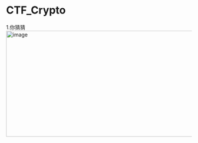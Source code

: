 # CTF_Crypto
1.你猜猜
<img width="1317" height="288" alt="image" src="https://github.com/user-attachments/assets/52b6fc2d-806b-4d62-b89b-272cf8e6131b" />

